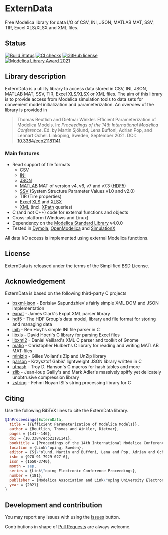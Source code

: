 # ExternData

Free Modelica library for data I/O of CSV, INI, JSON, MATLAB MAT, SSV, TIR, Excel XLS/XLSX and XML files.

## Status

[![Build Status](https://api.travis-ci.com/modelica-3rdparty/ExternData.svg?branch=master)](https://travis-ci.com/github/modelica-3rdparty/ExternData) [![CI checks](https://github.com/modelica-3rdparty/ExternData/workflows/CI/badge.svg)](https://github.com/modelica-3rdparty/ExternData/actions) [![GitHub license](https://img.shields.io/github/license/modelica-3rdparty/ExternData)](https://github.com/modelica-3rdparty/ExternData/blob/master/LICENSE) [![Modelica Library Award 2021](https://img.shields.io/badge/award-%F0%9F%A5%88_Modelica_Library_Award_2021-silver?labelColor=grey)](https://2021.international.conference.modelica.org/libraries.html) 

## Library description

ExternData is a utility library to access data stored in CSV, INI, JSON, MATLAB MAT, SSV, TIR, Excel XLS/XLSX or XML files.
The aim of this library is to provide access from Modelica simulation tools to data sets for convenient model initialization and parameterization.
An overview of the library is provided in

> Thomas Beutlich and Dietmar Winkler. Efficient Parameterization of Modelica Models. In: _Proceedings of
the 14th International Modelica Conference_. Ed. by Martin Sjölund, Lena Buffoni, Adrian Pop, and Lennart Ochel. Linköping, Sweden, September 2021. DOI: [10.3384/ecp21181141](https://doi.org/10.3384/ecp21181141).

### Main features

* Read support of file formats
  * [CSV](https://en.wikipedia.org/wiki/Comma-separated_values)
  * [INI](https://en.wikipedia.org/wiki/INI_file)
  * [JSON](https://en.wikipedia.org/wiki/JSON)
  * [MATLAB](https://en.wikipedia.org/wiki/MATLAB) MAT of version v4, v6, v7 and v7.3 ([HDF5](https://en.wikipedia.org/wiki/Hierarchical_Data_Format))
  * [SSV](https://ssp-standard.org/) (System Structure Parameter Values v1.0 and v2.0)
  * TIR (Tire properties)
  * [Excel](https://en.wikipedia.org/wiki/Microsoft_Excel) [XLS](https://en.wikipedia.org/wiki/Microsoft_Excel#Binary) and [XLSX](https://en.wikipedia.org/wiki/Microsoft_Excel#XML_Spreadsheet)
  * [XML](https://en.wikipedia.org/wiki/XML) (incl. [XPath](https://en.wikipedia.org/wiki/XPath) queries)
* C (and not C++) code for external functions and objects
* Cross-platform (Windows and Linux)
* Dependency on the [Modelica Standard Library](https://github.com/modelica/ModelicaStandardLibrary) v4.0.0
* Tested in [Dymola](http://www.dynasim.se), [OpenModelica](https://openmodelica.org/) and [SimulationX](https://www.simulationx.com/)

All data I/O access is implemented using external Modelica functions.

## License

ExternData is released under the terms of the Simplified BSD License.

## Acknowledgement

ExternData is based on the following third-party C projects
* [bsxml-json](https://github.com/bsapundzhiev/bsxml-json) -
Borislav Sapundzhiev's fairly simple XML DOM and JSON implementation
* [expat](https://github.com/libexpat/libexpat) -
James Clark's Expat XML parser library
* [hdf5](https://support.hdfgroup.org/HDF5) -
The HDF Group's data model, library and file format for storing and managing data
* [inih](https://github.com/benhoyt/inih) -
Ben Hoyt's simple INI file parser in C
* [libxls](https://github.com/libxls/libxls) -
David Hoerl's C library for parsing Excel files
* [libxml2](https://gitlab.gnome.org/GNOME/libxml2) -
Daniel Veillard's XML C parser and toolkit of Gnome
* [matio](https://sourceforge.net/projects/matio/) -
Christopher Hulbert's C library for reading and writing MATLAB MAT-files
* [minizip](http://www.winimage.com/zLibDll/minizip.html) -
Gilles Vollant's Zip and UnZip library
* [parson](https://github.com/kgabis/parson) -
Krzysztof Gabis' lightweight JSON library written in C
* [uthash](https://github.com/troydhanson/uthash) -
Troy D. Hanson's C macros for hash tables and more
* [zlib](https://github.com/madler/zlib) -
Jean-loup Gailly's and Mark Adler's massively spiffy yet delicately unobtrusive compression library
* [zstring](https://github.com/fnoyanisi/zString) -
Fehmi Noyan ISI's string processing library for C

## Citing

Use the following BibTeX lines to cite the ExternData library.

```bibtex
@InProceedings{ExternData,
  title = {{Efficient Parameterization of Modelica Models}},
  author = {Beutlich, Thomas and Winkler, Dietmar},
  pages = {141--146},
  doi = {10.3384/ecp21181141},
  booktitle = {Proceedings of the 14th International Modelica Conference},
  location = {Link\"oping, Sweden},
  editor = {Sj\"olund, Martin and Buffoni, Lena and Pop, Adrian and Ochel, Lennart},
  isbn = {978-91-7929-027-6},
  issn = {1650-3740},
  month = sep,
  series = {Link\"oping Electronic Conference Proceedings},
  number = {181},
  publisher = {Modelica Association and Link\"oping University Electronic Press},
  year = {2021}
}
```

## Development and contribution

You may report any issues with using the [Issues](../../issues) button.

Contributions in shape of [Pull Requests](../../pulls) are always welcome.

